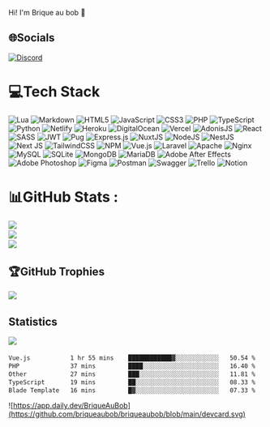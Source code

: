 Hi! I'm Brique au bob 👋

## 🌐Socials
[![Discord](https://img.shields.io/badge/Discord-%237289DA.svg?logo=discord&logoColor=white)](https://discord.com/users/307531336388968458) 

# 💻Tech Stack
![Lua](https://img.shields.io/badge/lua-%232C2D72.svg?style=flat&logo=lua&logoColor=white) ![Markdown](https://img.shields.io/badge/markdown-%23000000.svg?style=flat&logo=markdown&logoColor=white) ![HTML5](https://img.shields.io/badge/html5-%23E34F26.svg?style=flat&logo=html5&logoColor=white) ![JavaScript](https://img.shields.io/badge/javascript-%23323330.svg?style=flat&logo=javascript&logoColor=%23F7DF1E) ![CSS3](https://img.shields.io/badge/css3-%231572B6.svg?style=flat&logo=css3&logoColor=white) ![PHP](https://img.shields.io/badge/php-%23777BB4.svg?style=flat&logo=php&logoColor=white) ![TypeScript](https://img.shields.io/badge/typescript-%23007ACC.svg?style=flat&logo=typescript&logoColor=white) ![Python](https://img.shields.io/badge/python-3670A0?style=flat&logo=python&logoColor=ffdd54) ![Netlify](https://img.shields.io/badge/netlify-%23000000.svg?style=flat&logo=netlify&logoColor=#00C7B7) ![Heroku](https://img.shields.io/badge/heroku-%23430098.svg?style=flat&logo=heroku&logoColor=white) ![DigitalOcean](https://img.shields.io/badge/DigitalOcean-%230167ff.svg?style=flat&logo=digitalOcean&logoColor=white) ![Vercel](https://img.shields.io/badge/vercel-%23000000.svg?style=flat&logo=vercel&logoColor=white) ![AdonisJS](https://img.shields.io/badge/adonisjs-%23220052.svg?style=flat&logo=adonisjs&logoColor=white) ![React](https://img.shields.io/badge/react-%2320232a.svg?style=flat&logo=react&logoColor=%2361DAFB) ![SASS](https://img.shields.io/badge/SASS-hotpink.svg?style=flat&logo=SASS&logoColor=white) ![JWT](https://img.shields.io/badge/JWT-black?style=flat&logo=JSON%20web%20tokens) ![Pug](https://img.shields.io/badge/Pug-FFF?style=flat&logo=pug&logoColor=A86454) ![Express.js](https://img.shields.io/badge/express.js-%23404d59.svg?style=flat&logo=express&logoColor=%2361DAFB) ![NuxtJS](https://img.shields.io/badge/Nuxt-black?style=flat&logo=nuxt.js&logoColor=white) ![NodeJS](https://img.shields.io/badge/node.js-6DA55F?style=flat&logo=node.js&logoColor=white) ![NestJS](https://img.shields.io/badge/nestjs-%23E0234E.svg?style=flat&logo=nestjs&logoColor=white) ![Next JS](https://img.shields.io/badge/Next-black?style=flat&logo=next.js&logoColor=white) ![TailwindCSS](https://img.shields.io/badge/tailwindcss-%2338B2AC.svg?style=flat&logo=tailwind-css&logoColor=white) ![NPM](https://img.shields.io/badge/NPM-%23000000.svg?style=flat&logo=npm&logoColor=white) ![Vue.js](https://img.shields.io/badge/vuejs-%2335495e.svg?style=flat&logo=vuedotjs&logoColor=%234FC08D) ![Laravel](https://img.shields.io/badge/laravel-%23FF2D20.svg?style=flat&logo=laravel&logoColor=white) ![Apache](https://img.shields.io/badge/apache-%23D42029.svg?style=flat&logo=apache&logoColor=white) ![Nginx](https://img.shields.io/badge/nginx-%23009639.svg?style=flat&logo=nginx&logoColor=white) ![MySQL](https://img.shields.io/badge/mysql-%2300f.svg?style=flat&logo=mysql&logoColor=white) ![SQLite](https://img.shields.io/badge/sqlite-%2307405e.svg?style=flat&logo=sqlite&logoColor=white) ![MongoDB](https://img.shields.io/badge/MongoDB-%234ea94b.svg?style=flat&logo=mongodb&logoColor=white) ![MariaDB](https://img.shields.io/badge/MariaDB-003545?style=flat&logo=mariadb&logoColor=white) ![Adobe After Effects](https://img.shields.io/badge/Adobe%20After%20Effects-9999FF.svg?style=flat&logo=Adobe%20After%20Effects&logoColor=white) ![Adobe Photoshop](https://img.shields.io/badge/adobephotoshop-%2331A8FF.svg?style=flat&logo=adobephotoshop&logoColor=white) 	![Figma](https://img.shields.io/badge/figma-%23F24E1E.svg?style=flat&logo=figma&logoColor=white) ![Postman](https://img.shields.io/badge/Postman-FF6C37?style=flat&logo=postman&logoColor=white) ![Swagger](https://img.shields.io/badge/-Swagger-%23Clojure?style=flat&logo=swagger&logoColor=white) ![Trello](https://img.shields.io/badge/Trello-%23026AA7.svg?style=flat&logo=Trello&logoColor=white) ![Notion](https://img.shields.io/badge/Notion-%23000000.svg?style=flat&logo=notion&logoColor=white)
# 📊GitHub Stats :
![](https://github-readme-stats.vercel.app/api?username=BriqueAuBob&theme=bear&hide_border=true&include_all_commits=false&count_private=true)<br/>
![](https://github-readme-streak-stats.herokuapp.com/?user=BriqueAuBob&theme=bear&hide_border=true)<br/>
![](https://github-readme-stats.vercel.app/api/top-langs/?username=BriqueAuBob&theme=bear&hide_border=true&include_all_commits=false&count_private=true&layout=compact)

## 🏆GitHub Trophies
![](https://github-profile-trophy.vercel.app/?username=BriqueAuBob&theme=dracula&no-frame=true&no-bg=false&margin-w=4)

## Statistics
![](https://komarev.com/ghpvc/?username=BriqueAuBob&label=Visitors+Count&color=brightgreen)


<!--START_SECTION:waka-->
```text
Vue.js           1 hr 55 mins    ████████████▓░░░░░░░░░░░░   50.54 % 
PHP              37 mins         ████░░░░░░░░░░░░░░░░░░░░░   16.40 % 
Other            27 mins         ███░░░░░░░░░░░░░░░░░░░░░░   11.81 % 
TypeScript       19 mins         ██░░░░░░░░░░░░░░░░░░░░░░░   08.33 % 
Blade Template   16 mins         █▓░░░░░░░░░░░░░░░░░░░░░░░   07.33 % 
```
<!--END_SECTION:waka-->

<!--START_SECTION:readme-info-->
<!--END_SECTION:readme-info-->

![https://app.daily.dev/BriqueAuBob](https://github.com/briqueaubob/briqueaubob/blob/main/devcard.svg)
